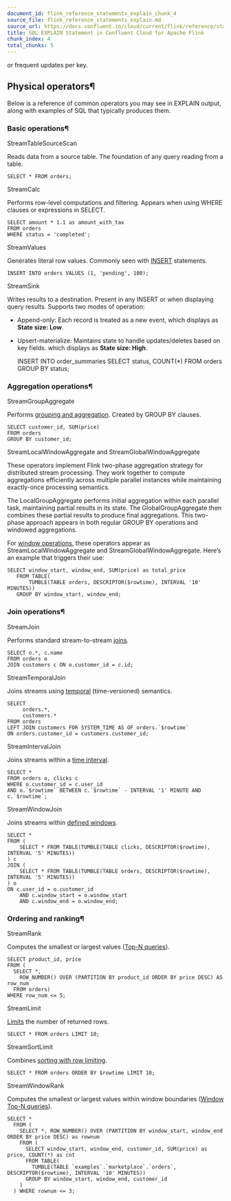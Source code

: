 ```yaml
---
document_id: flink_reference_statements_explain_chunk_4
source_file: flink_reference_statements_explain.md
source_url: https://docs.confluent.io/cloud/current/flink/reference/statements/explain.html
title: SQL EXPLAIN Statement in Confluent Cloud for Apache Flink
chunk_index: 4
total_chunks: 5
---
```


or frequent updates per key.

## Physical operators¶

Below is a reference of common operators you may see in EXPLAIN output, along with examples of SQL that typically produces them.

### Basic operations¶

StreamTableSourceScan

Reads data from a source table. The foundation of any query reading from a table.

    SELECT * FROM orders;

StreamCalc

Performs row-level computations and filtering. Appears when using WHERE clauses or expressions in SELECT.

    SELECT amount * 1.1 as amount_with_tax
    FROM orders
    WHERE status = 'completed';

StreamValues

Generates literal row values. Commonly seen with [INSERT](../queries/insert-values.html#flink-sql-insert-values-statement) statements.

    INSERT INTO orders VALUES (1, 'pending', 100);

StreamSink

Writes results to a destination. Present in any INSERT or when displaying query results. Supports two modes of operation:

  * Append-only: Each record is treated as a new event, which displays as **State size: Low**.
  * Upsert-materialize: Maintains state to handle updates/deletes based on key fields. which displays as **State size: High**.

    INSERT INTO order_summaries
    SELECT status, COUNT(*)
    FROM orders
    GROUP BY status;

### Aggregation operations¶

StreamGroupAggregate

Performs [grouping and aggregation](../queries/group-aggregation.html#flink-sql-group-aggregation). Created by GROUP BY clauses.

    SELECT customer_id, SUM(price)
    FROM orders
    GROUP BY customer_id;

StreamLocalWindowAggregate and StreamGlobalWindowAggregate

These operators implement Flink two-phase aggregation strategy for distributed stream processing. They work together to compute aggregations efficiently across multiple parallel instances while maintaining exactly-once processing semantics.

The LocalGroupAggregate performs initial aggregation within each parallel task, maintaining partial results in its state. The GlobalGroupAggregate then combines these partial results to produce final aggregations. This two-phase approach appears in both regular GROUP BY operations and windowed aggregations.

For [window operations](../queries/window-tvf.html#flink-sql-window-tvfs), these operators appear as StreamLocalWindowAggregate and StreamGlobalWindowAggregate. Here’s an example that triggers their use:

    SELECT window_start, window_end, SUM(price) as total_price
       FROM TABLE(
           TUMBLE(TABLE orders, DESCRIPTOR($rowtime), INTERVAL '10' MINUTES))
       GROUP BY window_start, window_end;

### Join operations¶

StreamJoin

Performs standard stream-to-stream [joins](../queries/joins.html#flink-sql-joins).

    SELECT o.*, c.name
    FROM orders o
    JOIN customers c ON o.customer_id = c.id;

StreamTemporalJoin

Joins streams using [temporal](../queries/joins.html#flink-sql-event-time-temporal-joins) (time-versioned) semantics.

    SELECT
         orders.*,
         customers.*
    FROM orders
    LEFT JOIN customers FOR SYSTEM_TIME AS OF orders.`$rowtime`
    ON orders.customer_id = customers.customer_id;

StreamIntervalJoin

Joins streams within a [time interval](../queries/joins.html#flink-sql-interval-joins).

    SELECT *
    FROM orders o, clicks c
    WHERE o.customer_id = c.user_id
    AND o.`$rowtime` BETWEEN c.`$rowtime` - INTERVAL '1' MINUTE AND c.`$rowtime`;

StreamWindowJoin

Joins streams within [defined windows](../queries/window-join.html#flink-sql-window-join).

    SELECT *
    FROM (
        SELECT * FROM TABLE(TUMBLE(TABLE clicks, DESCRIPTOR($rowtime), INTERVAL '5' MINUTES))
    ) c
    JOIN (
        SELECT * FROM TABLE(TUMBLE(TABLE orders, DESCRIPTOR($rowtime), INTERVAL '5' MINUTES))
    ) o
    ON c.user_id = o.customer_id
        AND c.window_start = o.window_start
        AND c.window_end = o.window_end;

### Ordering and ranking¶

StreamRank

Computes the smallest or largest values ([Top-N queries](../queries/topn.html#flink-sql-top-n)).

    SELECT product_id, price
    FROM (
      SELECT *,
        ROW_NUMBER() OVER (PARTITION BY product_id ORDER BY price DESC) AS row_num
      FROM orders)
    WHERE row_num <= 5;

StreamLimit

[Limits](../queries/limit.html#flink-sql-limit) the number of returned rows.

    SELECT * FROM orders LIMIT 10;

StreamSortLimit

Combines [sorting with row limiting](../queries/orderby.html#flink-sql-order-by).

    SELECT * FROM orders ORDER BY $rowtime LIMIT 10;

StreamWindowRank

Computes the smallest or largest values within window boundaries ([Window Top-N queries](../queries/window-topn.html#flink-sql-window-top-n)).

    SELECT *
      FROM (
        SELECT *, ROW_NUMBER() OVER (PARTITION BY window_start, window_end ORDER BY price DESC) as rownum
        FROM (
          SELECT window_start, window_end, customer_id, SUM(price) as price, COUNT(*) as cnt
          FROM TABLE(
            TUMBLE(TABLE `examples`.`marketplace`.`orders`, DESCRIPTOR($rowtime), INTERVAL '10' MINUTES))
          GROUP BY window_start, window_end, customer_id
        )
      ) WHERE rownum <= 3;
